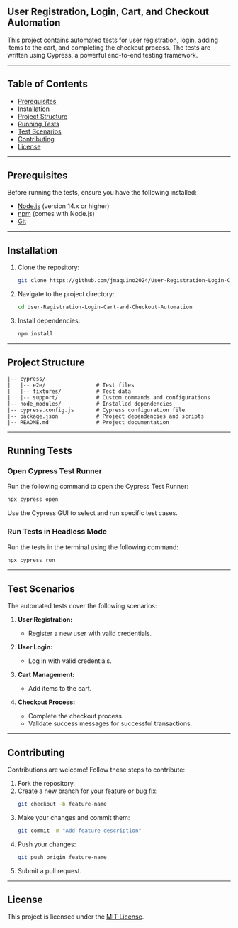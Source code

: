 ## User Registration, Login, Cart, and Checkout Automation

This project contains automated tests for user registration, login, adding items to the cart, and completing the checkout process. The tests are written using Cypress, a powerful end-to-end testing framework.

---

## Table of Contents

- [Prerequisites](#prerequisites)
- [Installation](#installation)
- [Project Structure](#project-structure)
- [Running Tests](#running-tests)
- [Test Scenarios](#test-scenarios)
- [Contributing](#contributing)
- [License](#license)

---

## Prerequisites

Before running the tests, ensure you have the following installed:

- [Node.js](https://nodejs.org/) (version 14.x or higher)
- [npm](https://www.npmjs.com/) (comes with Node.js)
- [Git](https://git-scm.com/)

---

## Installation

1. Clone the repository:

   ```bash
   git clone https://github.com/jmaquino2024/User-Registration-Login-Cart-and-Checkout-Automation.git
   ```

2. Navigate to the project directory:

   ```bash
   cd User-Registration-Login-Cart-and-Checkout-Automation
   ```

3. Install dependencies:

   ```bash
   npm install
   ```

---

## Project Structure

```plaintext
|-- cypress/
|   |-- e2e/                # Test files
|   |-- fixtures/           # Test data
|   |-- support/            # Custom commands and configurations
|-- node_modules/           # Installed dependencies
|-- cypress.config.js       # Cypress configuration file
|-- package.json            # Project dependencies and scripts
|-- README.md               # Project documentation
```

---

## Running Tests

### Open Cypress Test Runner

Run the following command to open the Cypress Test Runner:

```bash
npx cypress open
```

Use the Cypress GUI to select and run specific test cases.

### Run Tests in Headless Mode

Run the tests in the terminal using the following command:

```bash
npx cypress run
```

---

## Test Scenarios

The automated tests cover the following scenarios:

1. **User Registration:**

   - Register a new user with valid credentials.

2. **User Login:**

   - Log in with valid credentials.

3. **Cart Management:**

   - Add items to the cart.

4. **Checkout Process:**

   - Complete the checkout process.
   - Validate success messages for successful transactions.

---

## Contributing

Contributions are welcome! Follow these steps to contribute:

1. Fork the repository.
2. Create a new branch for your feature or bug fix:
   ```bash
   git checkout -b feature-name
   ```
3. Make your changes and commit them:
   ```bash
   git commit -m "Add feature description"
   ```
4. Push your changes:
   ```bash
   git push origin feature-name
   ```
5. Submit a pull request.

---

## License

This project is licensed under the [MIT License](LICENSE).

